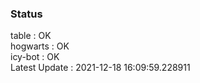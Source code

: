 ### Status


table : OK  
hogwarts : OK  
icy-bot : OK  
Latest Update : 2021-12-18 16:09:59.228911
